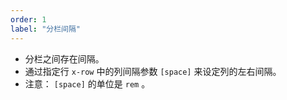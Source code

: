 ```yaml
---
order: 1
label: "分栏间隔"
---
```


-   分栏之间存在间隔。
-   通过指定行 `x-row` 中的列间隔参数 `[space]` 来设定列的左右间隔。
-   注意： `[space]` 的单位是 `rem` 。
